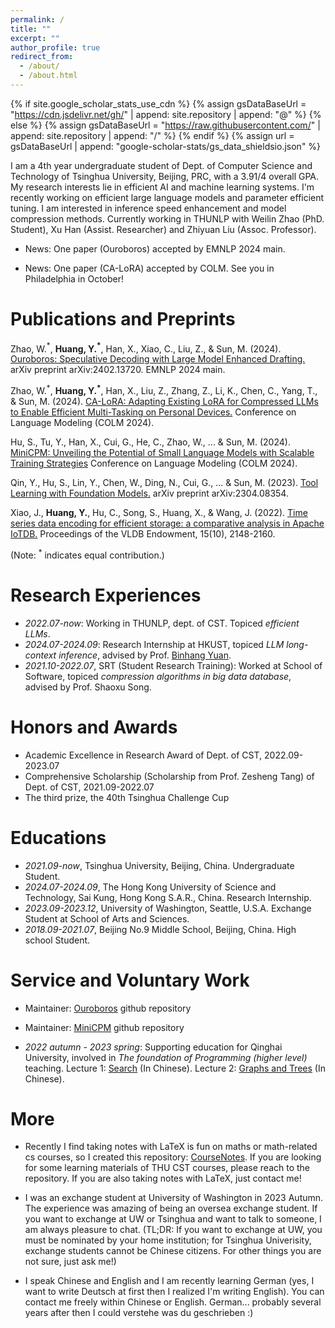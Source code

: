 ```yaml
---
permalink: /
title: ""
excerpt: ""
author_profile: true
redirect_from: 
  - /about/
  - /about.html
---
```


{% if site.google_scholar_stats_use_cdn %}
{% assign gsDataBaseUrl = "https://cdn.jsdelivr.net/gh/" | append: site.repository | append: "@" %}
{% else %}
{% assign gsDataBaseUrl = "https://raw.githubusercontent.com/" | append: site.repository | append: "/" %}
{% endif %}
{% assign url = gsDataBaseUrl | append: "google-scholar-stats/gs_data_shieldsio.json" %}

<span class='anchor' id='about-me'></span>

I am a 4th year undergraduate student of Dept. of Computer Science and Technology of Tsinghua University, Beijing, PRC, with a 3.91/4 overall GPA. My research interests lie in efficient AI and machine learning systems. I'm recently working on efficient large language models and parameter efficient tuning. I am interested in inference speed enhancement and model compression methods. Currently working in THUNLP with Weilin Zhao (PhD. Student), Xu Han (Assist. Researcher) and Zhiyuan Liu (Assoc. Professor).

- News: One paper (Ouroboros) accepted by EMNLP 2024 main.

- News: One paper (CA-LoRA) accepted by COLM. See you in Philadelphia in October!

<!-- - News: Recently I have been working on efficient decoding algorithms. We have released  "Ouroboros", a new Speculative Decoding algorithm with Large Model Enhanced Drafting. Please refer to [Paper](https://arxiv.org/pdf/2402.13720.pdf) and [Code](https://github.com/thunlp/Ouroboros). It achieves speedups of up to $1.9\times$ and $2.8\times$ compared to lookahead decoding and speculative decoding, without any training. -->

<!-- - News: I am involved in the [MiniCPM](https://github.com/OpenBMB/MiniCPM) project of ModelBest Inc., OpenBMB and THUNLP. It is an end-side LLM outperforms Llama2-13B. I am responsible to model inference.  -->

# Publications and Preprints 

Zhao, W.$^*$, **Huang, Y.$^*$**, Han, X., Xiao, C., Liu, Z., & Sun, M. (2024). [Ouroboros: Speculative Decoding with Large Model Enhanced Drafting.](https://arxiv.org/pdf/2402.13720.pdf) arXiv preprint arXiv:2402.13720. EMNLP 2024 main.

Zhao, W.$^*$, **Huang, Y.$^*$**, Han, X., Liu, Z., Zhang, Z., Li, K., Chen, C., Yang, T., & Sun, M. (2024). [CA-LoRA: Adapting Existing LoRA for Compressed LLMs to
Enable Efficient Multi-Tasking on Personal Devices.](https://arxiv.org/pdf/2307.07705.pdf) Conference on Language Modeling (COLM 2024).

Hu, S., Tu, Y., Han, X., Cui, G., He, C., Zhao, W., ... & Sun, M. (2024). [MiniCPM: Unveiling the Potential of Small Language Models with Scalable Training Strategies](https://arxiv.org/pdf/2404.06395) Conference on Language Modeling (COLM 2024).

Qin, Y., Hu, S., Lin, Y., Chen, W., Ding, N., Cui, G., ... & Sun, M. (2023). [Tool Learning with Foundation Models.](https://arxiv.org/pdf/2304.08354.pdf) arXiv preprint arXiv:2304.08354.

Xiao, J., **Huang, Y.**, Hu, C., Song, S., Huang, X., & Wang, J. (2022). [Time series data encoding for efficient storage: a comparative analysis in Apache IoTDB.](https://www.vldb.org/pvldb/vol15/p2148-song.pdf) Proceedings of the VLDB Endowment, 15(10), 2148-2160.

(Note: $^*$ indicates equal contribution.)

# Research Experiences
- *2022.07-now*: Working in THUNLP, dept. of CST. Topiced *efficient LLMs*.
- *2024.07-2024.09*: Research Internship at HKUST, topiced *LLM long-context inference*, advised by Prof. [Binhang Yuan](https://binhangyuan.github.io/site/).
- *2021.10-2022.07*, SRT (Student Research Training): Worked at School of Software, topiced *compression algorithms in big data database*, advised by Prof. Shaoxu Song.

# Honors and Awards
- Academic Excellence in Research Award of Dept. of CST, 2022.09-2023.07
- Comprehensive Scholarship (Scholarship from Prof. Zesheng Tang) of Dept. of CST, 2021.09-2022.07 
- The third prize, the 40th Tsinghua Challenge Cup

# Educations
- *2021.09-now*, Tsinghua University, Beijing, China. Undergraduate Student.
- *2024.07-2024.09*, The Hong Kong University of Science and Technology, Sai Kung, Hong Kong S.A.R., China. Research Internship.
- *2023.09-2023.12*, University of Washington, Seattle, U.S.A. Exchange Student at School of Arts and Sciences.
- *2018.09-2021.07*, Beijing No.9 Middle School, Beijing, China. High school Student.

# Service and Voluntary Work

- Maintainer: [Ouroboros](https://github.com/thunlp/Ouroboros) github repository

- Maintainer: [MiniCPM](https://github.com/OpenBMB/MiniCPM) github repository

- *2022 autumn - 2023 spring*: Supporting education for Qinghai University, involved in *The foundation of Programming (higher level)* teaching. Lecture 1: [Search](https://cloud.tsinghua.edu.cn/f/a32ef2f86127456abb43/?dl=1) (In Chinese). Lecture 2: [Graphs and Trees](https://cloud.tsinghua.edu.cn/f/a8a5b591cb6649a78936/?dl=1) (In Chinese).

# More

- Recently I find taking notes with LaTeX is fun on maths or math-related cs courses, so I created this repository: [CourseNotes](https://github.com/huangyuxiang03/CourseNotes). If you are looking for some learning materials of THU CST courses, please reach to the repository. If you are also taking notes with LaTeX, just contact me!

- I was an exchange student at University of Washington in 2023 Autumn. The experience was amazing of being an oversea exchange student. If you want to exchange at UW or Tsinghua and want to talk to someone, I am always pleasure to chat. (TL;DR: If you want to exchange at UW, you must be nominated by your home institution; for Tsinghua Univerisity, exchange students cannot be Chinese citizens. For other things you are not sure, just ask me!)

- I speak Chinese and English and I am recently learning German (yes, I want to write Deutsch at first then I realized I'm writing English). You can contact me freely within Chinese or English. German... probably several years after then I could verstehe was du geschrieben :)